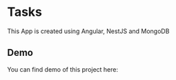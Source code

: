 # Tasks

This App is created using Angular, NestJS and MongoDB

## Demo

You can find demo of this project here:

